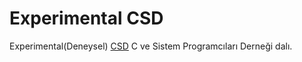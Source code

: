 # Experimental CSD

Experimental(Deneysel) [CSD](https://csystem.org) C ve Sistem Programcıları Derneği dalı.
